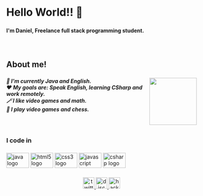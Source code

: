 <h1 align="left">Hello World!! 👋</h1>

###

<h4 align="left">I'm Daniel, Freelance full stack programming student.</h4>

###

<br clear="both">

<h2 align="left">About me!</h2>

###

<img align="right" height="125" src="https://media.giphy.com/media/DBW3BniaWrFo4/giphy.gif"  />

###

<h5 align="left">📖 I'm currently Java and English.<br>❤️ My goals are: Speak English, learning CSharp and work remotely.<br>🪄 I like video games and math.<br>🎲 I play video games and chess.</h5>

###

<br clear="both">

<h3 align="left">I code in</h3>

###

<div align="left">
  <img src="https://cdn.jsdelivr.net/gh/devicons/devicon/icons/java/java-original.svg" height="40" width="60" alt="java logo"  />
  <img src="https://cdn.jsdelivr.net/gh/devicons/devicon/icons/html5/html5-original.svg" height="40" width="60" alt="html5 logo"  />
  <img src="https://cdn.jsdelivr.net/gh/devicons/devicon/icons/css3/css3-original.svg" height="40" width="60" alt="css3 logo"  />
  <img src="https://cdn.jsdelivr.net/gh/devicons/devicon/icons/javascript/javascript-plain.svg" height="40" width="60" alt="javascript logo"  />
  <img src="https://cdn.jsdelivr.net/gh/devicons/devicon/icons/csharp/csharp-original.svg" height="40" width="60" alt="csharp logo"  />
</div>

###

<div align="center">
  <a href="https://twitter.com/soyJDan" target="_blank">
    <img src="https://img.shields.io/static/v1?message=Twitter&logo=twitter&label=&color=1DA1F2&logoColor=white&labelColor=&style=for-the-badge" height="30" alt="twitter logo"  />
  </a>
  <a href="https://discord.com/users/541782252590465025" target="_blank">
    <img src="https://img.shields.io/static/v1?message=Discord&logo=discord&label=&color=7289DA&logoColor=white&labelColor=&style=for-the-badge" height="30" alt="discord logo"  />
  </a>
  <a href="https://www.hackerrank.com/jdanrb" target="_blank">
    <img src="https://img.shields.io/static/v1?message=HackerRank&logo=hackerrank&label=&color=2EC866&logoColor=white&labelColor=&style=for-the-badge" height="30" alt="hackerrank logo"  />
  </a>
</div>

###
